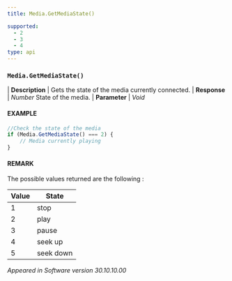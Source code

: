 ```yaml
---
title: Media.GetMediaState()

supported:
  - 2
  - 3
  - 4
type: api
---
```


### `Media.GetMediaState()`

| **Description** | Gets the state of the media currently connected.
| **Response** | *Number*  State of the media.
| **Parameter**   | *Void*

#### EXAMPLE

```javascript
//Check the state of the media
if (Media.GetMediaState() === 2) {
	// Media currently playing
}
```
	
#### REMARK

The possible values returned are the following :

Value | State
----|----
1 | stop
2 | play
3 | pause
4 | seek up
5 | seek down

*Appeared in Software version 30.10.10.00*